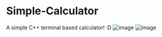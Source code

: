 # Simple-Calculator
A simple C++ terminal based calculator! :D
![image](https://github.com/C0dePr0xy/Simple-Calculator/assets/87400651/ea29e230-d4f6-40d8-acf6-c2a4d2f91e83)
![image](https://github.com/C0dePr0xy/Simple-Calculator/assets/87400651/d97e78bd-114f-4d08-a08a-c4509af11ba8)
